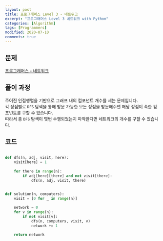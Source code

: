 ```yaml
---
layout: post
title: 프로그래머스 Level 3 - 네트워크
excerpt: "프로그래머스 Level 3 네트워크 with Python"
categories: [Algorithm]
tags: [Programmers]
modified: 2020-07-10
comments: true
---
```


## 문제
[프로그래머스 - 네트워크](https://programmers.co.kr/learn/courses/30/lessons/43162)


## 풀이 과정
주어진 인접행렬을 기반으로 그래프 내의 컴포넌트 개수를 세는 문제입니다. <br>
각 정점별로 `DFS` 탐색을 통해 방문 가능한 모든 정점을 방문해주면 해당 정점이 속한 컴포넌트를 구할 수 있습니다. <br>
따라서 총 `DFS` 탐색이 몇번 수행되었는지 파악한다면 네트워크의 개수를 구할 수 있습니다. <br>


## 코드
~~~ python

def dfs(n, adj, visit, here):
    visit[here] = 1
    
    for there in range(n):
        if adj[here][there] and not visit[there]:
            dfs(n, adj, visit, there)
        
        
def solution(n, computers):
    visit = [0 for _ in range(n)]

    network = 0
    for v in range(n):
        if not visit[v]:
            dfs(n, computers, visit, v)
            network += 1
    
    return network

~~~

